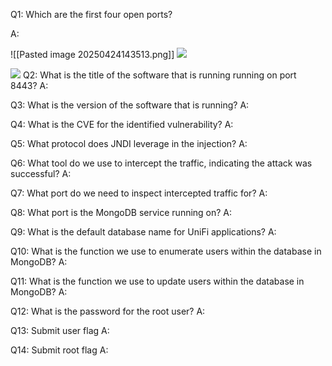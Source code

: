
Q1: Which are the first four open ports?

A: 

![[Pasted image 20250424143513.png]]
![](Pasted%20image%2020250424143525.png)

![](Pasted%20image%2020250424150240.png)
Q2: What is the title of the software that is running running on port 8443?
A: 

Q3: What is the version of the software that is running?
A: 

Q4: What is the CVE for the identified vulnerability?
A: 

Q5: What protocol does JNDI leverage in the injection?
A: 

Q6: What tool do we use to intercept the traffic, indicating the attack was successful?
A: 

Q7: What port do we need to inspect intercepted traffic for?
A: 

Q8: What port is the MongoDB service running on?
A: 

Q9: What is the default database name for UniFi applications?
A: 

Q10: What is the function we use to enumerate users within the database in MongoDB?
A: 

Q11: What is the function we use to update users within the database in MongoDB?
A: 

Q12: What is the password for the root user?
A: 

Q13: Submit user flag
A: 

Q14: Submit root flag
A: 
